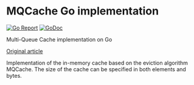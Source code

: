 # MQCache Go implementation
[![Go Report](https://goreportcard.com/badge/github.com/satmaelstorm/mqcache)](https://goreportcard.com/report/github.com/valyala/fasthttp) 
[![GoDoc](https://godoc.org/github.com/satmaelstorm/mqcache?status.svg)](http://godoc.org/github.com/satmaeltorm/mqcache)

Multi-Queue Cache implementation on Go

[Original article](https://www.usenix.org/legacy/events/usenix01/full_papers/zhou/zhou.pdf)

Implementation of the in-memory cache based on the eviction algorithm MQCache. 
The size of the cache can be specified in both elements and bytes.
